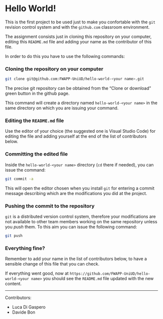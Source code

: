 # Hello World!

This is the first project to be used just to make you confortable with the `git` revision control system and with the `github.com` classroom environment.

The assignment consists just in cloning this repository on your computer, editing this `README.md` file and adding your name as the contributor of this file.

In order to do this you have to use the following commands:

### Cloning the repository on your computer

```bash
git clone git@github.com:FWAPP-UniUD/hello-world-<your name>.git
````

The precise git repository can be obtained from the “Clone or download” green button in the github page.

This command will create a directory named `hello-world-<your name>` in the same directory on which you are issuing your command.
    
### Editing the `README.md` file

Use the editor of your choice (the suggested one is Visual Studio Code) for editing the file and adding yourself at the end of the list of contributors below.

### Committing the edited file

Inside the `hello-world-<your name>` directory (`cd` there if needed), you can issue the command:

```bash
git commit -a
```

This will open the editor chosen when you install `git` for entering a commit message describing which are the modifications you did at the project.

### Pushing the commit to the repository

`git` is a distributed version control system, therefore your modifications are not available to other team members working on the same repository unless you *push* them. To this aim you can issue the following command:

```bash
git push
```

### Everything fine?

Remember to add your name in the list of contributors below, to have a sensible change of this file that you can check.

If everything went good, now at `https://github.com/FWAPP-UniUD/hello-world-<your name>` you should see the `README.md` file updated with the new content.
    
---

Contributors:
    
* Luca Di Gaspero
* Davide Bon